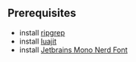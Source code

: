 ## Prerequisites
- install [ripgrep](https://github.com/BurntSushi/ripgrep)
- install [luajit](https://formulae.brew.sh/formula/luajit)
- install [Jetbrains Mono Nerd Font](https://github.com/ryanoasis/nerd-fonts/releases)
